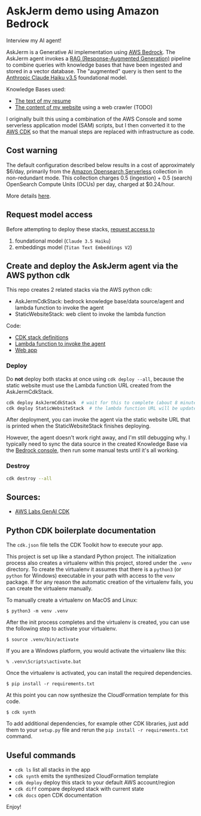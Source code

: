 # AskJerm demo using Amazon Bedrock

Interview my AI agent!

AskJerm is a Generative AI implementation using [AWS Bedrock][Bedrock]. The AskJerm
agent invokes a [RAG (Response-Augmented Generation)][RAG] pipeline to combine queries
with knowledge bases that have been ingested and stored in a vector database. The
"augmented" query is then sent to the [Anthropic Claude Haiku v3.5][Claude] foundational model.

Knowledge Bases used:
- [The text of my resume][cv]
- [The content of my website][website] using a web crawler (TODO)

I originally built this using a combination of the AWS Console and some serverless application
model (SAM) scripts, but I then converted it to the [AWS CDK][cdk] so that the manual steps
are replaced with infrastructure as code.

## Cost warning
The default configuration described below results in a cost of approximately $6/day,
primarily from the [Amazon Opensearch Serverless][opensearch] collection in
non-redundant mode. This collection charges 0.5 (ingestion) + 0.5 (search)
OpenSearch Compute Units (OCUs) per day, charged at $0.24/hour.

More details [here][os-pricing].

## Request model access
Before attempting to deploy these stacks, [request access to][model-access]
1. foundational model (`Claude 3.5 Haiku`)
2. embeddings model (`Titan Text Embeddings V2`)

## Create and deploy the AskJerm agent via the AWS python cdk

This repo creates 2 related stacks via the AWS python cdk:
- AskJermCdkStack: bedrock knowledge base/data source/agent and lambda function to invoke the agent
- StaticWebsiteStack: web client to invoke the lambda function

Code:
- [CDK stack definitions][stack]
- [Lambda function to invoke the agent][lambda]
- [Web app][web]

### Deploy
Do **not** deploy both stacks at once using `cdk deploy --all`, because the static website
must use the Lambda function URL created from the AskJermCdkStack.

```sh
cdk deploy AskJermCdkStack  # wait for this to complete (about 8 minutes)
cdk deploy StaticWebsiteStack  # the lambda function URL will be updated dynamically
```

After deployment, you can invoke the agent via the static website URL that is printed
when the StaticWebsiteStack finishes deploying.

However, the agent doesn't work right away, and I'm still debugging why. I typically
need to sync the data source in the created Knowledge Base via the
[Bedrock console][console], then run some manual tests until it's all working.

### Destroy
```sh
cdk destroy --all
```

## Sources:
- [AWS Labs GenAI CDK](https://github.com/awslabs/generative-ai-cdk-constructs/tree/main/src/cdk-lib/bedrock)

[Bedrock]: https://aws.amazon.com/bedrock/
[RAG]: https://aws.amazon.com/what-is/retrieval-augmented-generation/
[Claude]: https://www.anthropic.com/claude/haiku
[cdk]: https://docs.aws.amazon.com/cdk/v2/guide/home.html
[website]: https://jeremyschaub.us/
[cv]: documents/Schaub_CV_2024-11-full.txt
[model-access]: https://docs.aws.amazon.com/bedrock/latest/userguide/model-access-modify.html
[stack]: askjerm_cdk/askjerm_cdk_stack.py
[lambda]: src/lambda.py
[web]: src/webapp/index_template.html
[console]: https://console.aws.amazon.com/bedrock/
[opensearch]: https://aws.amazon.com/opensearch-service/features/serverless/
[os-pricing]: https://aws.amazon.com/opensearch-service/pricing/

## Python CDK boilerplate documentation
The `cdk.json` file tells the CDK Toolkit how to execute your app.

This project is set up like a standard Python project.  The initialization
process also creates a virtualenv within this project, stored under the `.venv`
directory.  To create the virtualenv it assumes that there is a `python3`
(or `python` for Windows) executable in your path with access to the `venv`
package. If for any reason the automatic creation of the virtualenv fails,
you can create the virtualenv manually.

To manually create a virtualenv on MacOS and Linux:

```
$ python3 -m venv .venv
```

After the init process completes and the virtualenv is created, you can use the following
step to activate your virtualenv.

```
$ source .venv/bin/activate
```

If you are a Windows platform, you would activate the virtualenv like this:

```
% .venv\Scripts\activate.bat
```

Once the virtualenv is activated, you can install the required dependencies.

```
$ pip install -r requirements.txt
```

At this point you can now synthesize the CloudFormation template for this code.

```
$ cdk synth
```

To add additional dependencies, for example other CDK libraries, just add
them to your `setup.py` file and rerun the `pip install -r requirements.txt`
command.

## Useful commands

 * `cdk ls`          list all stacks in the app
 * `cdk synth`       emits the synthesized CloudFormation template
 * `cdk deploy`      deploy this stack to your default AWS account/region
 * `cdk diff`        compare deployed stack with current state
 * `cdk docs`        open CDK documentation

Enjoy!
